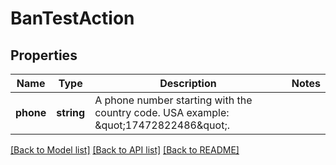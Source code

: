 # BanTestAction

## Properties
Name | Type | Description | Notes
------------ | ------------- | ------------- | -------------
**phone** | **string** | A phone number starting with the country code. USA example: \&quot;17472822486\&quot;. | 

[[Back to Model list]](../README.md#documentation-for-models) [[Back to API list]](../README.md#documentation-for-api-endpoints) [[Back to README]](../README.md)

